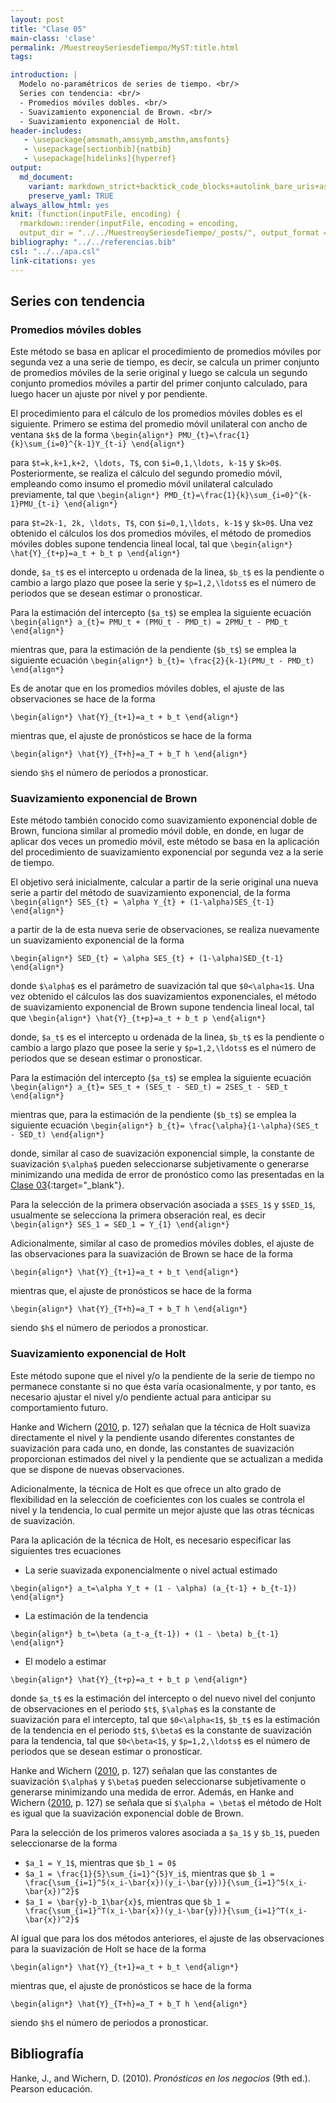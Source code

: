 ```yaml
---
layout: post
title: "Clase 05"
main-class: 'clase'
permalink: /MuestreoySeriesdeTiempo/MyST:title.html
tags:

introduction: |
  Modelo no-paramétricos de series de tiempo. <br/>
  Series con tendencia: <br/>
  - Promedios móviles dobles. <br/>
  - Suavizamiento exponencial de Brown. <br/>
  - Suavizamiento exponencial de Holt.
header-includes:
   - \usepackage{amsmath,amssymb,amsthm,amsfonts}
   - \usepackage[sectionbib]{natbib}
   - \usepackage[hidelinks]{hyperref}
output:
  md_document:
    variant: markdown_strict+backtick_code_blocks+autolink_bare_uris+ascii_identifiers+tex_math_single_backslash
    preserve_yaml: TRUE
always_allow_html: yes   
knit: (function(inputFile, encoding) {
  rmarkdown::render(inputFile, encoding = encoding,
  output_dir = "../../MuestreoySeriesdeTiempo/_posts/", output_format = "all"  ) })
bibliography: "../../referencias.bib"
csl: "../../apa.csl"
link-citations: yes
---
```








Series con tendencia
--------------------

### Promedios móviles dobles

Este método se basa en aplicar el procedimiento de promedios móviles por
segunda vez a una serie de tiempo, es decir, se calcula un primer
conjunto de promedios móviles de la serie original y luego se calcula un
segundo conjunto promedios móviles a partir del primer conjunto
calculado, para luego hacer un ajuste por nivel y por pendiente.

El procedimiento para el cálculo de los promedios móviles dobles es el
siguiente. Primero se estima del promedio móvil unilateral con ancho de
ventana `$k$` de la forma
`\begin{align*} PMU_{t}=\frac{1}{k}\sum_{i=0}^{k-1}Y_{t-i} \end{align*}`

para `$t=k,k+1,k+2, \ldots, T$`, con `$i=0,1,\ldots, k-1$` y `$k>0$`.
Posteriormente, se realiza el cálculo del segundo promedio móvil,
empleando como insumo el promedio móvil unilateral calculado
previamente, tal que
`\begin{align*} PMD_{t}=\frac{1}{k}\sum_{i=0}^{k-1}PMU_{t-i} \end{align*}`

para `$t=2k-1, 2k, \ldots, T$`, con `$i=0,1,\ldots, k-1$` y `$k>0$`. Una
vez obtenido el cálculos los dos promedios móviles, el método de
promedios móviles dobles supone tendencia lineal local, tal que
`\begin{align*} \hat{Y}_{t+p}=a_t + b_t p \end{align*}`

donde, `$a_t$` es el intercepto u ordenada de la linea, `$b_t$` es la
pendiente o cambio a largo plazo que posee la serie y `$p=1,2,\ldots$`
es el número de periodos que se desean estimar o pronosticar.

Para la estimación del intercepto (`$a_t$`) se emplea la siguiente
ecuación
`\begin{align*} a_{t}= PMU_t + (PMU_t - PMD_t) = 2PMU_t - PMD_t \end{align*}`

mientras que, para la estimación de la pendiente (`$b_t$`) se emplea la
siguiente ecuación
`\begin{align*} b_{t}= \frac{2}{k-1}(PMU_t - PMD_t) \end{align*}`

Es de anotar que en los promedios móviles dobles, el ajuste de las
observaciones se hace de la forma

`\begin{align*} \hat{Y}_{t+1}=a_t + b_t \end{align*}`

mientras que, el ajuste de pronósticos se hace de la forma

`\begin{align*} \hat{Y}_{T+h}=a_T + b_T h \end{align*}`

siendo `$h$` el número de periodos a pronosticar.

### Suavizamiento exponencial de Brown

Este método también conocido como suavizamiento exponencial doble de
Brown, funciona similar al promedio móvil doble, en donde, en lugar de
aplicar dos veces un promedio móvil, este método se basa en la
aplicación del procedimiento de suavizamiento exponencial por segunda
vez a la serie de tiempo.

El objetivo será inicialmente, calcular a partir de la serie original
una nueva serie a partir del método de suavizamiento exponencial, de la
forma
`\begin{align*} SES_{t} = \alpha Y_{t} + (1-\alpha)SES_{t-1} \end{align*}`

a partir de la de esta nueva serie de observaciones, se realiza
nuevamente un suavizamiento exponencial de la forma

`\begin{align*} SED_{t} = \alpha SES_{t} + (1-\alpha)SED_{t-1} \end{align*}`

donde `$\alpha$` es el parámetro de suavización tal que `$0<\alpha<1$`.
Una vez obtenido el cálculos las dos suavizamientos exponenciales, el
método de suavizamiento exponencial de Brown supone tendencia lineal
local, tal que `\begin{align*} \hat{Y}_{t+p}=a_t + b_t p \end{align*}`

donde, `$a_t$` es el intercepto u ordenada de la linea, `$b_t$` es la
pendiente o cambio a largo plazo que posee la serie y `$p=1,2,\ldots$`
es el número de periodos que se desean estimar o pronosticar.

Para la estimación del intercepto (`$a_t$`) se emplea la siguiente
ecuación
`\begin{align*} a_{t}= SES_t + (SES_t - SED_t) = 2SES_t - SED_t \end{align*}`

mientras que, para la estimación de la pendiente (`$b_t$`) se emplea la
siguiente ecuación
`\begin{align*} b_{t}= \frac{\alpha}{1-\alpha}(SES_t - SED_t) \end{align*}`

donde, similar al caso de suavización exponencial simple, la constante
de suavización `$\alpha$` pueden seleccionarse subjetivamente o
generarse minimizando una medida de error de pronóstico como las
presentadas en la [Clase
03](../../MuestreoySeriesdeTiempo/MySTClase_03.html){:target="\_blank"}.

Para la selección de la primera observación asociada a `$SES_1$` y
`$SED_1$`, usualmente se selecciona la primera obseración real, es decir
`\begin{align*} SES_1 = SED_1 = Y_{1} \end{align*}`

Adicionalmente, similar al caso de promedios móviles dobles, el ajuste
de las observaciones para la suavización de Brown se hace de la forma

`\begin{align*} \hat{Y}_{t+1}=a_t + b_t \end{align*}`

mientras que, el ajuste de pronósticos se hace de la forma

`\begin{align*} \hat{Y}_{T+h}=a_T + b_T h \end{align*}`

siendo `$h$` el número de periodos a pronosticar.

### Suavizamiento exponencial de Holt

Este método supone que el nivel y/o la pendiente de la serie de tiempo
no permanece constante si no que ésta varía ocasionalmente, y por tanto,
es necesario ajustar el nivel y/o pendiente actual para anticipar su
comportamiento futuro.

Hanke and Wichern ([2010](#ref-Hanke2010), p. 127) señalan que la
técnica de Holt suaviza directamente el nivel y la pendiente usando
diferentes constantes de suavización para cada uno, en donde, las
constantes de suavización proporcionan estimados del nivel y la
pendiente que se actualizan a medida que se dispone de nuevas
observaciones.

Adicionalmente, la técnica de Holt es que ofrece un alto grado de
flexibilidad en la selección de coeficientes con los cuales se controla
el nivel y la tendencia, lo cual permite un mejor ajuste que las otras
técnicas de suavización.

Para la aplicación de la técnica de Holt, es necesario especificar las
siguientes tres ecuaciones

-   La serie suavizada exponencialmente o nivel actual estimado

`\begin{align*} a_t=\alpha Y_t + (1 - \alpha) (a_{t-1} + b_{t-1}) \end{align*}`

-   La estimación de la tendencia

`\begin{align*} b_t=\beta (a_t-a_{t-1}) + (1 - \beta) b_{t-1} \end{align*}`

-   El modelo a estimar

`\begin{align*} \hat{Y}_{t+p}=a_t + b_t p \end{align*}`

donde `$a_t$` es la estimación del intercepto o del nuevo nivel del
conjunto de observaciones en el periodo `$t$`, `$\alpha$` es la
constante de suavización para el intercepto, tal que `$0<\alpha<1$`,
`$b_t$` es la estimación de la tendencia en el periodo `$t$`, `$\beta$`
es la constante de suavización para la tendencia, tal que `$0<\beta<1$`,
y `$p=1,2,\ldots$` es el número de periodos que se desean estimar o
pronosticar.

Hanke and Wichern ([2010](#ref-Hanke2010), p. 127) señalan que las
constantes de suavización `$\alpha$` y `$\beta$` pueden seleccionarse
subjetivamente o generarse minimizando una medida de error. Además, en
Hanke and Wichern ([2010](#ref-Hanke2010), p. 127) se señala que si
`$\alpha = \beta$` el método de Holt es igual que la suavización
exponencial doble de Brown.

Para la selección de los primeros valores asociada a `$a_1$` y `$b_1$`,
pueden seleccionarse de la forma

-   `$a_1 = Y_1$`, mientras que `$b_1 = 0$`
-   `$a_1 = \frac{1}{5}\sum_{i=1}^{5}Y_i$`, mientras que
    `$b_1 = \frac{\sum_{i=1}^5(x_i-\bar{x})(y_i-\bar{y})}{\sum_{i=1}^5(x_i-\bar{x})^2}$`
-   `$a_1 = \bar{y}-b_1\bar{x}$`, mientras que
    `$b_1 = \frac{\sum_{i=1}^T(x_i-\bar{x})(y_i-\bar{y})}{\sum_{i=1}^T(x_i-\bar{x})^2}$`

Al igual que para los dos métodos anteriores, el ajuste de las
observaciones para la suavización de Holt se hace de la forma

`\begin{align*} \hat{Y}_{t+1}=a_t + b_t \end{align*}`

mientras que, el ajuste de pronósticos se hace de la forma

`\begin{align*} \hat{Y}_{T+h}=a_T + b_T h \end{align*}`

siendo `$h$` el número de periodos a pronosticar.

Bibliografía
------------

Hanke, J., and Wichern, D. (2010). *Pronósticos en los negocios* (9th
ed.). Pearson educación.
